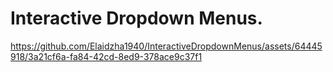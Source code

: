 Interactive Dropdown Menus.
===========================


https://github.com/Elaidzha1940/InteractiveDropdownMenus/assets/64445918/3a21cf6a-fa84-42cd-8ed9-378ace9c37f1

